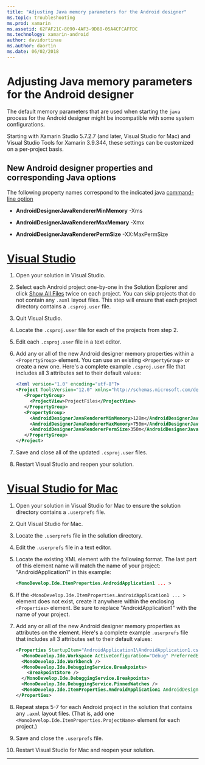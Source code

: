 ```yaml
---
title: "Adjusting Java memory parameters for the Android designer"
ms.topic: troubleshooting
ms.prod: xamarin
ms.assetid: 62FAF21C-8090-4AF3-9D88-05A4CFCAFFDC
ms.technology: xamarin-android
author: davidortinau
ms.author: daortin
ms.date: 06/02/2018
---
```


# Adjusting Java memory parameters for the Android designer

The default memory parameters that are used when starting the `java`
process for the Android designer might be incompatible with some system
configurations.

Starting with Xamarin Studio 5.7.2.7 (and later, Visual Studio for Mac)
and Visual Studio Tools for Xamarin 3.9.344, these settings can be
customized on a per-project basis.

## New Android designer properties and corresponding Java options

The following property names correspond to the indicated java
[command-line option](https://docs.oracle.com/javase/7/docs/technotes/tools/windows/java.html)

- **AndroidDesignerJavaRendererMinMemory** -Xms

- **AndroidDesignerJavaRendererMaxMemory** -Xmx

- **AndroidDesignerJavaRendererPermSize** -XX:MaxPermSize

# [Visual Studio](#tab/windows)

1. Open your solution in Visual Studio.

2. Select each Android project one-by-one in the Solution Explorer and
    click [Show All Files](https://docs.microsoft.com/previous-versions/visualstudio/visual-studio-2008/4afxey9h(v=vs.90))
    twice on each project. You can skip projects that do not contain
    any `.axml` layout files. This step will ensure that each project
    directory contains a `.csproj.user` file.

3. Quit Visual Studio.

4. Locate the `.csproj.user` file for each of the projects from step 2.

5. Edit each `.csproj.user` file in a text editor.

6. Add any or all of the new Android designer memory properties within
    a `<PropertyGroup>` element. You can use an existing
    `<PropertyGroup>` or create a new one. Here's a complete example
    `.csproj.user` file that includes all 3 attributes set to their
    default values:

    ```xml
    <?xml version="1.0" encoding="utf-8"?>
    <Project ToolsVersion="12.0" xmlns="http://schemas.microsoft.com/developer/msbuild/2003">
       <PropertyGroup>
         <ProjectView>ProjectFiles</ProjectView>
       </PropertyGroup>
       <PropertyGroup>
         <AndroidDesignerJavaRendererMinMemory>128m</AndroidDesignerJavaRendererMinMemory>
         <AndroidDesignerJavaRendererMaxMemory>750m</AndroidDesignerJavaRendererMaxMemory>
         <AndroidDesignerJavaRendererPermSize>350m</AndroidDesignerJavaRendererPermSize>
       </PropertyGroup>
    </Project>
    ```

7. Save and close all of the updated `.csproj.user` files.

8. Restart Visual Studio and reopen your solution.

# [Visual Studio for Mac](#tab/macos)

1. Open your solution in Visual Studio for Mac to ensure the solution
    directory contains a `.userprefs` file.

2. Quit Visual Studio for Mac.

3. Locate the `.userprefs` file in the solution directory.

4. Edit the `.userprefs` file in a text editor.

5. Locate the existing XML element with the following format. The last
    part of this element name will match the name of your project:
    "AndroidApplication1" in this example:

    ```xml
    <MonoDevelop.Ide.ItemProperties.AndroidApplication1 ... >
    ```

6. If the `<MonoDevelop.Ide.ItemProperties.AndroidApplication1 ... >`
    element does not exist, create it anywhere within the enclosing
    `<Properties>` element. Be sure to replace "AndroidApplication1"
    with the name of your project.

7. Add any or all of the new Android designer memory properties as
    attributes on the element. Here's a complete example `.userprefs`
    file that includes all 3 attributes set to their default values:

    ```xml
    <Properties StartupItem="AndroidApplication1\AndroidApplication1.csproj">
      <MonoDevelop.Ide.Workspace ActiveConfiguration="Debug" PreferredExecutionTarget="Android.SelectDevice" />
      <MonoDevelop.Ide.Workbench />
      <MonoDevelop.Ide.DebuggingService.Breakpoints>
        <BreakpointStore />
      </MonoDevelop.Ide.DebuggingService.Breakpoints>
      <MonoDevelop.Ide.DebuggingService.PinnedWatches />
      <MonoDevelop.Ide.ItemProperties.AndroidApplication1 AndroidDesignerJavaRendererMinMemory="128m" AndroidDesignerJavaRendererMaxMemory="750m" AndroidDesignerJavaRendererPermSize="350m" />
    </Properties>
    ```

8. Repeat steps 5-7 for each Android project in the solution that
    contains any `.axml` layout files. (That is, add one
    `<MonoDevelop.Ide.ItemProperties.ProjectName>` element for each
    project.)

9. Save and close the `.userprefs` file.

10. Restart Visual Studio for Mac and reopen your solution.

-----
